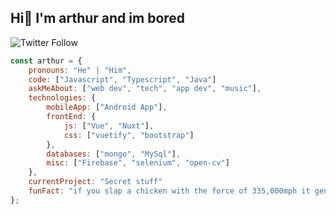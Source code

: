 <h2>Hi👋 I'm arthur and im bored</h2>

![Twitter Follow](https://img.shields.io/twitter/follow/ctrl_cheeb_del?label=Follow)

```javascript
const arthur = {
    pronouns: "He" | "Him",
    code: ["Javascript", "Typescript", "Java"]
    askMeAbout: ["web dev", "tech", "app dev", "music"],
    technologies: {
        mobileApp: ["Android App"],
        frontEnd: {
            js: ["Vue", "Nuxt"],
            css: ["vuetify", "bootstrap"]
        },
        databases: ["mongo", "MySql"],
        misc: ["Firebase", "selenium", "open-cv"]
    },
    currentProject: "Secret stuff"
    funFact: "if you slap a chicken with the force of 335,000mph it generates enough heat to cook it"
};
```
